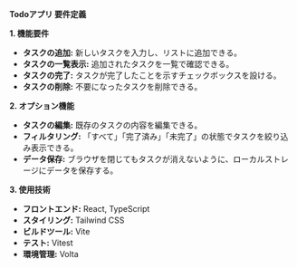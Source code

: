 **Todoアプリ 要件定義**

**1. 機能要件**
*   **タスクの追加:** 新しいタスクを入力し、リストに追加できる。
*   **タスクの一覧表示:** 追加されたタスクを一覧で確認できる。
*   **タスクの完了:** タスクが完了したことを示すチェックボックスを設ける。
*   **タスクの削除:** 不要になったタスクを削除できる。

**2. オプション機能**
*   **タスクの編集:** 既存のタスクの内容を編集できる。
*   **フィルタリング:** 「すべて」「完了済み」「未完了」の状態でタスクを絞り込み表示できる。
*   **データ保存:** ブラウザを閉じてもタスクが消えないように、ローカルストレージにデータを保存する。

**3. 使用技術**
*   **フロントエンド:** React, TypeScript
*   **スタイリング:** Tailwind CSS
*   **ビルドツール:** Vite
*   **テスト:** Vitest
*   **環境管理:** Volta

